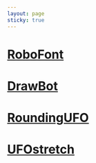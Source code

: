 ```yaml
---
layout: page
sticky: true
---
```


# [RoboFont](http://doc.robofont.com/)

# [DrawBot](http://www.drawbot.com)

# [RoundingUFO](http://roundingUFO.typemytype.com)

# [UFOstretch](http://UFOstretch.typemytype.com)